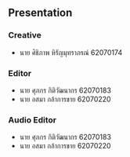## Presentation

### Creative
- นาย ศิธิภาพ หิรัญมุทราภรณ์ 62070174
### Editor
- นาย ศุภกร กิติวัฒนากร 62070183
- นาย อสมา กล้าการขาย 62070220
### Audio Editor
- นาย ศุภกร กิติวัฒนากร 62070183
- นาย อสมา กล้าการขาย 62070220
